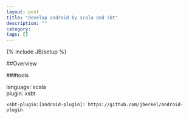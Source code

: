 ```yaml
---
layout: post
title: "develop android by scala and sbt"
description: ""
category: 
tags: []
---
```

{% include JB/setup %}

##Overview

###tools

language:`scala  
plugin: xsbt   
    
    xsbt-plugin:[android-plugin]: https://github.com/jberkel/android-plugin

